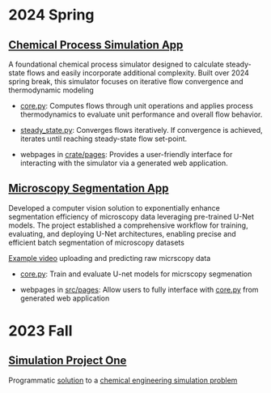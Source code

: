 # 2024 Spring

## [Chemical Process Simulation App](https://github.com/hunterviolette/24spring/tree/simulator)
A foundational chemical process simulator designed to calculate steady-state flows and easily incorporate additional complexity. Built over 2024 spring break, this simulator focuses on iterative flow convergence and thermodynamic modeling

- [core.py](https://github.com/hunterviolette/24spring/blob/simulator/crate/src/core.py): Computes flows through unit operations and applies process thermodynamics to evaluate unit performance and overall flow behavior.

- [steady_state.py](https://github.com/hunterviolette/24spring/blob/simulator/crate/src/steady_state.py): Converges flows iteratively. If convergence is achieved, iterates until reaching steady-state flow set-point.

- webpages in [crate/pages](https://github.com/hunterviolette/24spring/tree/simulator/crate/pages): Provides a user-friendly interface for interacting with the simulator via a generated web application.

## [Microscopy Segmentation App](https://github.com/hunterviolette/24spring/tree/simulator)
Developed a computer vision solution to exponentially enhance segmentation efficiency of microscopy data leveraging pre-trained U-Net models. The project established a comprehensive workflow for training, evaluating, and deploying U-Net architectures, enabling precise and efficient batch segmentation of microscopy datasets


[Example video](https://youtu.be/auEXBbj1-G0) uploading and predicting raw micrscopy data

- [core.py](https://github.com/hunterviolette/24spring/blob/Kelley-lab/src/pages/util/core.py): Train and evaluate U-net models for micrscopy segmenation

- webpages in [src/pages](https://github.com/hunterviolette/24spring/tree/Kelley-lab/src/pages): Allow users to fully interface with [core.py](https://github.com/hunterviolette/24spring/blob/Kelley-lab/src/pages/util/core.py) from generated web application

# 2023 Fall


## [Simulation Project One](https://github.com/hunterviolette/23fall/blob/main/478/LevelOneProj/README.md)
Programmatic [solution](https://github.com/hunterviolette/23fall/blob/main/478/LevelOneProj/lvl1_balance.py) to a [chemical engineering simulation problem](https://github.com/hunterviolette/23fall/blob/main/478/LevelOneProj/Problem_Statement.pdf)
